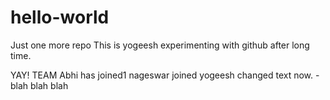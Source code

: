 # hello-world
Just one more repo
This is yogeesh experimenting with github after long time. 

YAY! TEAM 
Abhi has joined1
nageswar joined
yogeesh changed text now. - blah blah blah
